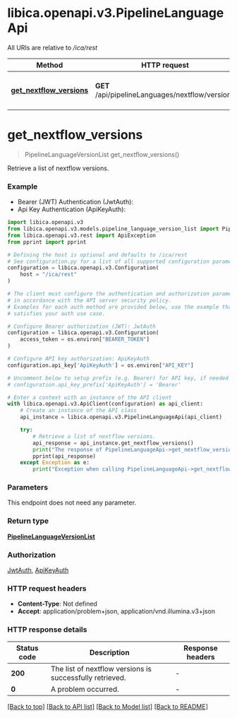 # libica.openapi.v3.PipelineLanguageApi

All URIs are relative to */ica/rest*

Method | HTTP request | Description
------------- | ------------- | -------------
[**get_nextflow_versions**](PipelineLanguageApi.md#get_nextflow_versions) | **GET** /api/pipelineLanguages/nextflow/versions | Retrieve a list of nextflow versions.


# **get_nextflow_versions**
> PipelineLanguageVersionList get_nextflow_versions()

Retrieve a list of nextflow versions.

### Example

* Bearer (JWT) Authentication (JwtAuth):
* Api Key Authentication (ApiKeyAuth):

```python
import libica.openapi.v3
from libica.openapi.v3.models.pipeline_language_version_list import PipelineLanguageVersionList
from libica.openapi.v3.rest import ApiException
from pprint import pprint

# Defining the host is optional and defaults to /ica/rest
# See configuration.py for a list of all supported configuration parameters.
configuration = libica.openapi.v3.Configuration(
    host = "/ica/rest"
)

# The client must configure the authentication and authorization parameters
# in accordance with the API server security policy.
# Examples for each auth method are provided below, use the example that
# satisfies your auth use case.

# Configure Bearer authorization (JWT): JwtAuth
configuration = libica.openapi.v3.Configuration(
    access_token = os.environ["BEARER_TOKEN"]
)

# Configure API key authorization: ApiKeyAuth
configuration.api_key['ApiKeyAuth'] = os.environ["API_KEY"]

# Uncomment below to setup prefix (e.g. Bearer) for API key, if needed
# configuration.api_key_prefix['ApiKeyAuth'] = 'Bearer'

# Enter a context with an instance of the API client
with libica.openapi.v3.ApiClient(configuration) as api_client:
    # Create an instance of the API class
    api_instance = libica.openapi.v3.PipelineLanguageApi(api_client)

    try:
        # Retrieve a list of nextflow versions.
        api_response = api_instance.get_nextflow_versions()
        print("The response of PipelineLanguageApi->get_nextflow_versions:\n")
        pprint(api_response)
    except Exception as e:
        print("Exception when calling PipelineLanguageApi->get_nextflow_versions: %s\n" % e)
```



### Parameters

This endpoint does not need any parameter.

### Return type

[**PipelineLanguageVersionList**](PipelineLanguageVersionList.md)

### Authorization

[JwtAuth](../README.md#JwtAuth), [ApiKeyAuth](../README.md#ApiKeyAuth)

### HTTP request headers

 - **Content-Type**: Not defined
 - **Accept**: application/problem+json, application/vnd.illumina.v3+json

### HTTP response details

| Status code | Description | Response headers |
|-------------|-------------|------------------|
**200** | The list of nextflow versions is successfully retrieved. |  -  |
**0** | A problem occurred. |  -  |

[[Back to top]](#) [[Back to API list]](../README.md#documentation-for-api-endpoints) [[Back to Model list]](../README.md#documentation-for-models) [[Back to README]](../README.md)

